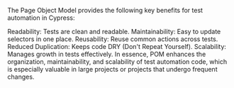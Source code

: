 The Page Object Model provides the following key benefits for test automation in Cypress:

Readability: Tests are clean and readable.
Maintainability: Easy to update selectors in one place.
Reusability: Reuse common actions across tests.
Reduced Duplication: Keeps code DRY (Don't Repeat Yourself).
Scalability: Manages growth in tests effectively.
In essence, POM enhances the organization, maintainability, and scalability of test automation code, which is especially valuable in large projects or projects that undergo frequent changes.

